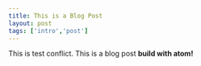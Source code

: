 ```yaml
---
title: This is a Blog Post
layout: post
tags: ['intro','post']
---
```


This is test conflict. This is a  blog post  **build with atom!** 
